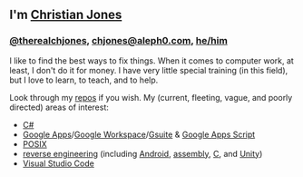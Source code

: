 ## I'm [Christian Jones](https://github.com/therealchjones/)

### [@therealchjones](https://github.com/therealchjones/), chjones@aleph0.com, [he/him](https://www.mypronouns.org/he-him)

I like to find the best ways to fix things. When it comes to computer work, at least, I don't do it for money. I have very little special training (in this field), but I love to learn, to teach, and to help.

Look through my [repos](https://github.com/therealchjones?tab=repositories) if you wish. My (current, fleeting, vague, and poorly directed) areas of interest:

- [C#](https://github.com/topics/csharp)
- [Google Apps](https://github.com/topics/google-apps)/[Google Workspace](https://github.com/topics/google-workspace)/[Gsuite](https://github.com/topics/gsuite) & [Google Apps Script](https://github.com/topics/google-apps-script)
- [POSIX](https://github.com/topics/posix)
- [reverse engineering](https://github.com/topics/reverse-engineering) (including [Android](https://github.com/topics/android), [assembly](https://github.com/topics/assembly), [C](https://github.com/topics/c), and [Unity](https://github.com/topics/unity))
- [Visual Studio Code](https://github.com/topics/vscode)

